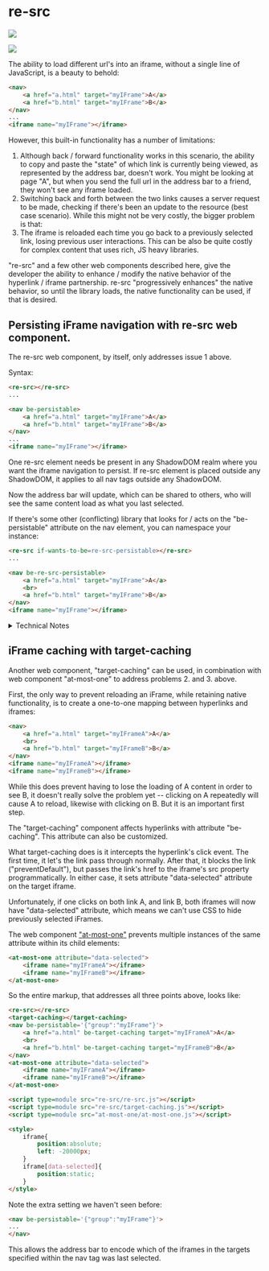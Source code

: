 # re-src

<a href="https://nodei.co/npm/re-src/"><img src="https://nodei.co/npm/re-src.png"></a>

<img src="https://badgen.net/bundlephobia/minzip/re-src">

The ability to load different url's into an iframe, without a single line of JavaScript, is a beauty to behold:

```html
<nav>
    <a href="a.html" target="myIFrame">A</a>
    <a href="b.html" target="myIFrame">B</a>
</nav>
...
<iframe name="myIFrame"></iframe>
```

However, this built-in functionality has a number of limitations:

1. Although back / forward functionality works in this scenario, the ability to copy and paste the "state" of which link is currently being viewed, as represented by the address bar, doesn't work.  You might be looking at page "A", but when you send the full url in the address bar to a friend, they won't see any iframe loaded.
2. Switching back and forth between the two links causes a server request to be made, checking if there's been an update to the resource (best case scenario).  While this might not be very costly, the bigger problem is that:
3. The iframe is reloaded each time you go back to a previously selected link, losing previous user interactions.  This can be also be quite costly for complex content that  uses rich, JS heavy libraries.

"re-src" and a few other web components described here, give the developer the ability to enhance / modify the native behavior of the hyperlink / iframe partnership.  re-src "progressively enhances" the native behavior, so until the library loads, the native functionality can be used, if that is desired.

## Persisting iFrame navigation with re-src web component.

The re-src web component, by itself, only addresses issue 1 above.

Syntax:

```html
<re-src></re-src>
...

<nav be-persistable>
    <a href="a.html" target="myIFrame">A</a>
    <a href="b.html" target="myIFrame">B</a>
</nav>
...
<iframe name="myIFrame"></iframe>
```

One re-src element needs be present in any ShadowDOM realm where you want the iframe navigation to persist.  If re-src element is placed outside any ShadowDOM, it applies to all nav tags outside any ShadowDOM.

Now the address bar will update, which can be shared to others, who will see the same content load as what you last selected.

If there's some other (conflicting) library that looks for / acts on the  "be-persistable" attribute on the nav element, you can namespace your instance:

```html
<re-src if-wants-to-be=re-src-persistable></re-src>
...

<nav be-re-src-persistable>
    <a href="a.html" target="myIFrame">A</a>
    <br>
    <a href="b.html" target="myIFrame">B</a>
</nav>
<iframe name="myIFrame"></iframe>
```

<details>
    <summary>Technical Notes</summary>

**NB:**  For the markup above, if you look at the way the address bar tracks the user interaction, it is clearly inspired by the  [fragments standards proposals](https://github.com/slightlyoff/history_api#ui-state-fragments).  However, because the implementation of the fragment proposal is in the early stages, it appears that there's no way to read the hash value programmatically when the specified delimiter is used ( :~: ). For that reason, the :-: delimiter is used as a temporary(?) fallback, until the api is more usable with the :~: delimiter.  So you will get url's like:

https://mydomain.com/contextPath/myResource#:-:re-src=myIFrame:a.html

## Security Validation

re-src confirms the nav element has a hyperlink child with target=myIframe and href=a.html.  

If confirmed, then it sets myIFrame's src = a.html.  If not confirmed, it is ignored.

Otherwise, the address bar could be used to load any arbitrary url.

## Effect on history.state

History.state also gets updated:

```JSON
{"reSrc":{"myIFrame":{"test":"b","textContent":"B"}}}
```

Other parts of history.state are preserved.

</details>

## iFrame caching with target-caching

Another web component, "target-caching" can be used, in combination with web component "at-most-one" to address problems 2. and 3. above. 

First, the only way to prevent reloading an iFrame, while retaining native functionality, is to create a one-to-one mapping between hyperlinks and iframes:

```html
<nav>
    <a href="a.html" target="myIFrameA">A</a>
    <br>
    <a href="b.html" target="myIFrameB">B</a>
</nav>
<iframe name="myIFrameA"></iframe>
<iframe name="myIFrameB"></iframe>
```

While this does prevent having to lose the loading of A content in order to see B, it doesn't really solve the problem yet -- clicking on A repeatedly will cause A to reload, likewise with clicking on B.  But it is an important first step.

The "target-caching" component affects hyperlinks with attribute "be-caching".  This attribute can also be customized.

What target-caching does is it intercepts the hyperlink's click event.  The first time, it let's the link pass through normally.  After that, it blocks the link ("preventDefault"), but passes the link's href to the iframe's src property programmatically.  In either case, it sets attribute "data-selected" attribute on the target iframe.

Unfortunately, if one clicks on both link A, and link B, both iframes will now have "data-selected" attribute, which means we can't use CSS to hide previously selected iFrames.

The web component ["at-most-one"](https://github.com/bahrus/at-most-one) prevents multiple instances of the same attribute within its child elements:

```html
<at-most-one attribute="data-selected">
    <iframe name="myIFrameA"></iframe>
    <iframe name="myIFrameB"></iframe>
</at-most-one>
```

So the entire markup, that addresses all three points above, looks like:

```html
<re-src></re-src>
<target-caching></target-caching>
<nav be-persistable='{"group":"myIFrame"}'>
    <a href="a.html" be-target-caching target="myIFrameA">A</a>
    <br>
    <a href="b.html" be-target-caching target="myIFrameB">B</a>
</nav>
<at-most-one attribute="data-selected">
    <iframe name="myIFrameA"></iframe>
    <iframe name="myIFrameB"></iframe>
</at-most-one>

<script type=module src="re-src/re-src.js"></script>
<script type=module src="re-src/target-caching.js"></script>
<script type=module src="at-most-one/at-most-one.js"></script>

<style>
    iframe{
        position:absolute;
        left: -20000px;
    }
    iframe[data-selected]{
        position:static;
    }
</style>
```

Note the extra setting we haven't seen before:  

```html
<nav be-persistable='{"group":"myIFrame"}'>
...
</nav>
```

This allows the address bar to encode which of the iframes in the targets specified within the nav tag was last selected.